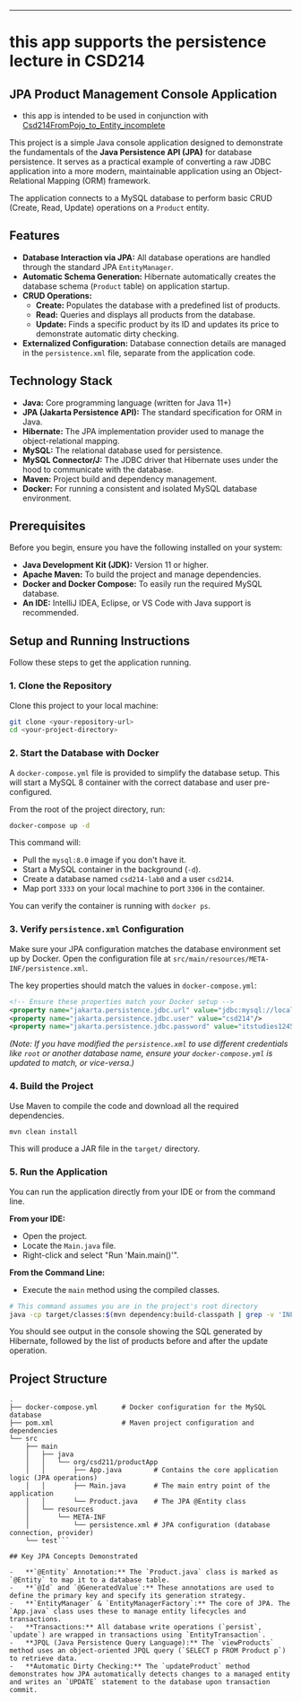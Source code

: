 ---
# this app supports the persistence lecture in CSD214 
## JPA Product Management Console Application

- this app is intended to be used in conjunction with [Csd214FromPojo_to_Entity_incomplete](https://github.com/fcarella/Csd214FromPojo_to_Entity_complete/tree/main)

This project is a simple Java console application designed to demonstrate the fundamentals of the **Java Persistence API (JPA)** for database persistence. It serves as a practical example of converting a raw JDBC application into a more modern, maintainable application using an Object-Relational Mapping (ORM) framework.

The application connects to a MySQL database to perform basic CRUD (Create, Read, Update) operations on a `Product` entity.

## Features

-   **Database Interaction via JPA:** All database operations are handled through the standard JPA `EntityManager`.
-   **Automatic Schema Generation:** Hibernate automatically creates the database schema (`Product` table) on application startup.
-   **CRUD Operations:**
    -   **Create:** Populates the database with a predefined list of products.
    -   **Read:** Queries and displays all products from the database.
    -   **Update:** Finds a specific product by its ID and updates its price to demonstrate automatic dirty checking.
-   **Externalized Configuration:** Database connection details are managed in the `persistence.xml` file, separate from the application code.

## Technology Stack

-   **Java:** Core programming language (written for Java 11+)
-   **JPA (Jakarta Persistence API):** The standard specification for ORM in Java.
-   **Hibernate:** The JPA implementation provider used to manage the object-relational mapping.
-   **MySQL:** The relational database used for persistence.
-   **MySQL Connector/J:** The JDBC driver that Hibernate uses under the hood to communicate with the database.
-   **Maven:** Project build and dependency management.
-   **Docker:** For running a consistent and isolated MySQL database environment.

## Prerequisites

Before you begin, ensure you have the following installed on your system:

-   **Java Development Kit (JDK):** Version 11 or higher.
-   **Apache Maven:** To build the project and manage dependencies.
-   **Docker and Docker Compose:** To easily run the required MySQL database.
-   **An IDE:** IntelliJ IDEA, Eclipse, or VS Code with Java support is recommended.

## Setup and Running Instructions

Follow these steps to get the application running.

### 1. Clone the Repository

Clone this project to your local machine:
```bash
git clone <your-repository-url>
cd <your-project-directory>
```

### 2. Start the Database with Docker

A `docker-compose.yml` file is provided to simplify the database setup. This will start a MySQL 8 container with the correct database and user pre-configured.

From the root of the project directory, run:
```bash
docker-compose up -d
```
This command will:
-   Pull the `mysql:8.0` image if you don't have it.
-   Start a MySQL container in the background (`-d`).
-   Create a database named `csd214-lab0` and a user `csd214`.
-   Map port `3333` on your local machine to port `3306` in the container.

You can verify the container is running with `docker ps`.

### 3. Verify `persistence.xml` Configuration

Make sure your JPA configuration matches the database environment set up by Docker. Open the configuration file at `src/main/resources/META-INF/persistence.xml`.

The key properties should match the values in `docker-compose.yml`:
```xml
<!-- Ensure these properties match your Docker setup -->
<property name="jakarta.persistence.jdbc.url" value="jdbc:mysql://localhost:3333/csd214-lab0?createDatabaseIfNotExist=true"/>
<property name="jakarta.persistence.jdbc.user" value="csd214"/>
<property name="jakarta.persistence.jdbc.password" value="itstudies1245"/>
```
*(Note: If you have modified the `persistence.xml` to use different credentials like `root` or another database name, ensure your `docker-compose.yml` is updated to match, or vice-versa.)*

### 4. Build the Project

Use Maven to compile the code and download all the required dependencies.
```bash
mvn clean install
```
This will produce a JAR file in the `target/` directory.

### 5. Run the Application

You can run the application directly from your IDE or from the command line.

**From your IDE:**
-   Open the project.
-   Locate the `Main.java` file.
-   Right-click and select "Run 'Main.main()'".

**From the Command Line:**
-   Execute the `main` method using the compiled classes.
```bash
# This command assumes you are in the project's root directory
java -cp target/classes:$(mvn dependency:build-classpath | grep -v 'INFO') org.csd211.productApp.Main
```

You should see output in the console showing the SQL generated by Hibernate, followed by the list of products before and after the update operation.

## Project Structure

```
.
├── docker-compose.yml      # Docker configuration for the MySQL database
├── pom.xml                 # Maven project configuration and dependencies
└── src
    ├── main
    │   ├── java
    │   │   └── org/csd211/productApp
    │   │       ├── App.java        # Contains the core application logic (JPA operations)
    │   │       ├── Main.java       # The main entry point of the application
    │   │       └── Product.java    # The JPA @Entity class
    │   └── resources
    │       └── META-INF
    │           └── persistence.xml # JPA configuration (database connection, provider)
    └── test```

## Key JPA Concepts Demonstrated

-   **`@Entity` Annotation:** The `Product.java` class is marked as `@Entity` to map it to a database table.
-   **`@Id` and `@GeneratedValue`:** These annotations are used to define the primary key and specify its generation strategy.
-   **`EntityManager` & `EntityManagerFactory`:** The core of JPA. The `App.java` class uses these to manage entity lifecycles and transactions.
-   **Transactions:** All database write operations (`persist`, `update`) are wrapped in transactions using `EntityTransaction`.
-   **JPQL (Java Persistence Query Language):** The `viewProducts` method uses an object-oriented JPQL query (`SELECT p FROM Product p`) to retrieve data.
-   **Automatic Dirty Checking:** The `updateProduct` method demonstrates how JPA automatically detects changes to a managed entity and writes an `UPDATE` statement to the database upon transaction commit.

